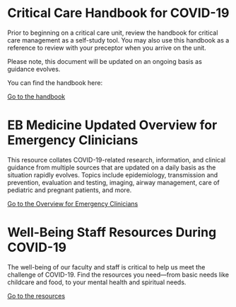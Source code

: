 # Critical Care Handbook for COVID-19

Prior to beginning on a critical care unit, review the handbook for critical care management as a self-study tool. You may also use this handbook as a reference to review with your preceptor when you arrive on the unit.

Please note, this document will be updated on an ongoing basis as guidance evolves.

You can find the handbook here:

[Go to the handbook](https://www.mountsinai.org/files/MSHealth/Assets/HS/About/Coronavirus/Critical-Care-Handbook.pdf)

# EB Medicine Updated Overview for Emergency Clinicians
This resource collates COVID-19-related research, information, and clinical guidance from multiple sources that are updated on a daily basis as the situation rapidly evolves. Topics include epidemiology, transmission and prevention, evaluation and testing, imaging, airway management, care of pediatric and pregnant patients, and more.

[Go to the Overview for Emergency Clinicians](https://www.ebmedicine.net/topics/infectious-disease/COVID-19)

# Well-Being Staff Resources During COVID-19
The well-being of our faculty and staff is critical to help us meet the challenge of COVID-19. Find the resources you need—from basic needs like childcare and food, to your mental health and spiritual needs.

[Go to the resources](https://www.mountsinai.org/about/covid19/staff-resources/well-being)
